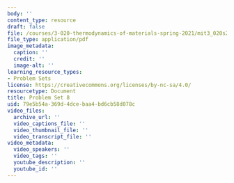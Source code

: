 ```yaml
---
body: ''
content_type: resource
draft: false
file: /courses/3-020-thermodynamics-of-materials-spring-2021/mit3_020s21_pset08.pdf
file_type: application/pdf
image_metadata:
  caption: ''
  credit: ''
  image-alt: ''
learning_resource_types:
- Problem Sets
license: https://creativecommons.org/licenses/by-nc-sa/4.0/
resourcetype: Document
title: Problem Set 8
uid: 79e5b54a-369d-4dce-baa4-bd6cb58d078c
video_files:
  archive_url: ''
  video_captions_file: ''
  video_thumbnail_file: ''
  video_transcript_file: ''
video_metadata:
  video_speakers: ''
  video_tags: ''
  youtube_description: ''
  youtube_id: ''
---
```

